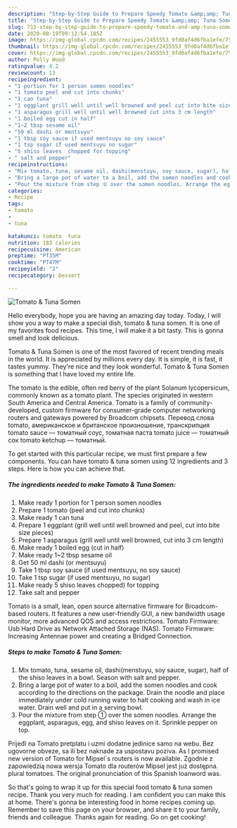 ```yaml
---
description: "Step-by-Step Guide to Prepare Speedy Tomato &amp;amp; Tuna Somen"
title: "Step-by-Step Guide to Prepare Speedy Tomato &amp;amp; Tuna Somen"
slug: 713-step-by-step-guide-to-prepare-speedy-tomato-and-amp-tuna-somen
date: 2020-08-19T09:12:54.185Z
image: https://img-global.cpcdn.com/recipes/2455553_9fd0af4d6fba1efe/751x532cq70/tomato-tuna-somen-recipe-main-photo.jpg
thumbnail: https://img-global.cpcdn.com/recipes/2455553_9fd0af4d6fba1efe/751x532cq70/tomato-tuna-somen-recipe-main-photo.jpg
cover: https://img-global.cpcdn.com/recipes/2455553_9fd0af4d6fba1efe/751x532cq70/tomato-tuna-somen-recipe-main-photo.jpg
author: Polly Wood
ratingvalue: 4.2
reviewcount: 13
recipeingredient:
- "1 portion for 1 person somen noodles"
- "1 tomato peel and cut into chunks"
- "1 can tuna"
- "1 eggplant grill well until well browned and peel cut into bite size pieces"
- "1 asparagus grill well until well browned cut into 3 cm length"
- "1 boiled egg cut in half"
- "1~2 tbsp sesame oil"
- "50 ml dashi or mentsuyu"
- "1 tbsp soy sauce if used mentsuyu no soy sauce"
- "1 tsp sugar if used mentsuyu no sugar"
- "5 shiso leaves  chopped for topping"
- " salt and pepper"
recipeinstructions:
- "Mix tomato, tuna, sesame oil, dashi(menstuyu, soy sauce, sugar), half of the shiso leaves in a bowl. Season with salt and pepper."
- "Bring a large pot of water to a boil, add the somen noodles and cook according to the directions on the package. Drain the noodle and place immediately under cold running water to halt cooking and wash in ice water. Drain well and put in a serving bowl."
- "Pour the mixture from step ① over the somen noodles. Arrange the eggplant, asparagus, egg, and shiso leaves on it. Sprinkle pepper on top."
categories:
- Recipe
tags:
- tomato
- 
- tuna

katakunci: tomato  tuna 
nutrition: 183 calories
recipecuisine: American
preptime: "PT35M"
cooktime: "PT47M"
recipeyield: "2"
recipecategory: Dessert

---
```



![Tomato &amp; Tuna Somen](https://img-global.cpcdn.com/recipes/2455553_9fd0af4d6fba1efe/751x532cq70/tomato-tuna-somen-recipe-main-photo.jpg)

Hello everybody, hope you are having an amazing day today. Today, I will show you a way to make a special dish, tomato &amp; tuna somen. It is one of my favorites food recipes. This time, I will make it a bit tasty. This is gonna smell and look delicious.

Tomato &amp; Tuna Somen is one of the most favored of recent trending meals in the world. It is appreciated by millions every day. It is simple, it is fast, it tastes yummy. They're nice and they look wonderful. Tomato &amp; Tuna Somen is something that I have loved my entire life.

The tomato is the edible, often red berry of the plant Solanum lycopersicum, commonly known as a tomato plant. The species originated in western South America and Central America. Tomato is a family of community-developed, custom firmware for consumer-grade computer networking routers and gateways powered by Broadcom chipsets. Перевод слова tomato, американское и британское произношение, транскрипция tomato sauce — томатный соус, томатная паста tomato juice — томатный сок tomato ketchup — томатный.


To get started with this particular recipe, we must first prepare a few components. You can have tomato &amp; tuna somen using 12 ingredients and 3 steps. Here is how you can achieve that.

<!--inarticleads1-->

##### The ingredients needed to make Tomato &amp; Tuna Somen:

1. Make ready 1 portion for 1 person somen noodles
1. Prepare 1 tomato (peel and cut into chunks)
1. Make ready 1 can tuna
1. Prepare 1 eggplant (grill well until well browned and peel, cut into bite size pieces)
1. Prepare 1 asparagus (grill well until well browned, cut into 3 cm length)
1. Make ready 1 boiled egg (cut in half)
1. Make ready 1~2 tbsp sesame oil
1. Get 50 ml dashi (or mentsuyu)
1. Take 1 tbsp soy sauce (if used mentsuyu, no soy sauce)
1. Take 1 tsp sugar (if used mentsuyu, no sugar)
1. Make ready 5 shiso leaves  chopped) for topping
1. Take  salt and pepper


Tomato is a small, lean, open source alternative firmware for Broadcom-based routers. It features a new user-friendly GUI, a new bandwidth usage monitor, more advanced QOS and access restrictions. Tomato Firmware: Usb Hard Drive as Network Attached Storage (NAS). Tomato Firmware: Increasing Antennae power and creating a Bridged Connection. 

<!--inarticleads2-->

##### Steps to make Tomato &amp; Tuna Somen:

1. Mix tomato, tuna, sesame oil, dashi(menstuyu, soy sauce, sugar), half of the shiso leaves in a bowl. Season with salt and pepper.
1. Bring a large pot of water to a boil, add the somen noodles and cook according to the directions on the package. Drain the noodle and place immediately under cold running water to halt cooking and wash in ice water. Drain well and put in a serving bowl.
1. Pour the mixture from step ① over the somen noodles. Arrange the eggplant, asparagus, egg, and shiso leaves on it. Sprinkle pepper on top.


Prijeđi na Tomato pretplatu i uzmi dodatne jedinice samo na webu. Bez ugovorne obveze, sa ili bez naknade za uspostavu poziva. As I promised new version of Tomato for Mipsel`s routers is now available. Zgodnie z zapowiedzią nowa wersja Tomato dla routerów Mipsel jest już dostępna. plural tomatoes. The original pronunciation of this Spanish loanword was. 

So that's going to wrap it up for this special food tomato &amp; tuna somen recipe. Thank you very much for reading. I am confident you can make this at home. There's gonna be interesting food in home recipes coming up. Remember to save this page on your browser, and share it to your family, friends and colleague. Thanks again for reading. Go on get cooking!
